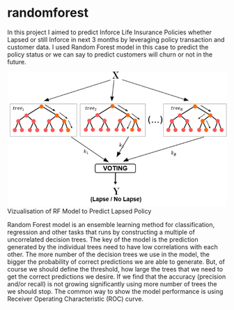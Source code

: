 # randomforest

In this project I aimed to predict Inforce Life Insurance Policies whether Lapsed or still Inforce in next 3 months by leveraging policy transaction and customer data. I used Random Forest model in this case to predict the policy status or we can say to predict customers will churn or not in the future.

![RF](RF.png)
Vizualisation of RF Model to Predict Lapsed Policy

Random Forest model is an ensemble learning method for classification, regression and other tasks that runs by constructing a multiple of uncorrelated decision trees. The key of the model is the prediction generated by the individual trees need to have low correlations with each other. The more number of the decision trees we use in the model, the bigger the probability of correct predictions we are able to generate. But, of course we should define the threshold, how large the trees that we need to get the correct predictions we desire. If we find that the accuracy (precision and/or recall) is not growing significantly using more number of trees the we should stop. The common way to show the model performance is using Receiver Operating Characteristic (ROC) curve.
